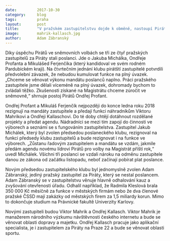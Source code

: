 ```yaml
---
date:         2017-10-30
category:     blog
tags:         praha
layout:       post
title:        "V pražském zastupitelstvu dojde k obměně, nastoupí Piráti Viktor Mahrik a Ondřej Kallasch"
image:        mahrik-kallasch.jpg
author:       Adam Zábranský
---
```


Díky úspěchu Pirátů ve sněmovních volbách se tři ze čtyř pražských zastupitelů za Piráty stali poslanci. Jde o Jakuba Michálka, Ondřeje Profanta a Mikulášed Ferjenčíka (který kandidoval ve svém rodném Pardubickém kraji). Na čtvrtečním jednání klubu pirátští zastupitelé potvrdili předvolební závazek, že nebudou kumulovat funkce na plný úvazek. „Chceme se věnovat výkonu mandátu poslanců naplno. Práci pražského zastupitele jsme dělali víceméně na plný úvazek, dohromady bychom to zvládali těžko. Zkušenosti získané na Magistrátu chceme zúročit ve sněmovně,“ shrnuje postoj Pirátů Ondřej Profant.

Ondřej Profant a Mikuláš Ferjenčík nejpozději do konce ledna roku 2018 rezignují na mandáty zastupitele a předají funkci náhradníkům Viktoru Mahrikovi a Ondřeji Kallaschovi. Do té doby chtějí dotáhnout rozdělané projekty a předat agendu. Nádradníci se mezi tím zapojí do činnosti ve výborech a seznámí se s fungováním zastupitelstva. Zastupitel Jakub Michálek, který byl zvolen předsedou poslaneckého klubu, rezignoval na funkci předsedy klubu zastupitelů a bude rezignovat i na funkce ve výborech. „Zůstanu řadovým zastupitelem a mandátu se vzdám, jakmile předám agendu novému lídrovi Pirátů pro volby na Magistrát příští rok,“ uvedl Michálek. Všichni tři poslanci se vzdali nároku na odměnu zastupitele danou ze zákona od začátku listopadu, neboť začínají pobírat plat poslance.

Novým předsedou zastupitelského klubu byl jednomyslně zvolen Adam Zábranský, jediný pražský zastupitel za Piráty, který se nestal poslancem. Adam Zábranský se v zastupitelstvu věnuje hlavně odhalování kauz a zvyšování otevřenosti úřadu. Odhalil například, že Radmila Kleslová brala 350 000 Kč měsíčně za funkce v městských firmám nebo že dva členové pražské ČSSD mají zakázky od městských firem za 1,5 miliardy korun. Mimo to dokončuje studium na Právnické fakultě Univerzity Karlovy.

Novými zastupiteli budou Viktor Mahrik a Ondřej Kallasch. Viktor Mahrik je manažerem národního výzkumu návštěvnosti českého internetu a bude se věnovat oblasti dopravy a majetku. Ondřej Kallasch pracuje jako aplikační specialista, je i zastupitelem za Piráty na Praze 22 a bude se věnovat oblasti sportu. 
